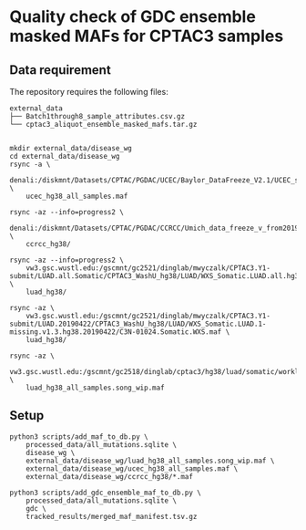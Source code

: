 # Quality check of GDC ensemble masked MAFs for CPTAC3 samples


## Data requirement
The repository requires the following files:

    external_data
    ├── Batch1through8_sample_attributes.csv.gz
    └── cptac3_aliquot_ensemble_masked_mafs.tar.gz


    mkdir external_data/disease_wg
    cd external_data/disease_wg
    rsync -a \
        denali:/diskmnt/Datasets/CPTAC/PGDAC/UCEC/Baylor_DataFreeze_V2.1/UCEC_somatic_mutation_site_level_V2.1.maf \
        ucec_hg38_all_samples.maf

    rsync -az --info=progress2 \
        denali:/diskmnt/Datasets/CPTAC/PGDAC/CCRCC/Umich_data_freeze_v_from20190125/mutation/somatic_hg38_v2.0_20181130/ \
        ccrcc_hg38/

    rsync -az --info=progress2 \
        vw3.gsc.wustl.edu:/gscmnt/gc2521/dinglab/mwyczalk/CPTAC3.Y1-submit/LUAD.all.Somatic/CPTAC3_WashU_hg38/LUAD/WXS_Somatic.LUAD.all.hg38_v1.3_20180125/ \
        luad_hg38/

    rsync -az \
        vw3.gsc.wustl.edu:/gscmnt/gc2521/dinglab/mwyczalk/CPTAC3.Y1-submit/LUAD.20190422/CPTAC3_WashU_hg38/LUAD/WXS_Somatic.LUAD.1-missing.v1.3.hg38.20190422/C3N-01024.Somatic.WXS.maf \
        luad_hg38/

    rsync -az \
        vw3.gsc.wustl.edu:/gscmnt/gc2518/dinglab/cptac3/hg38/luad/somatic/worklog/LUAD.Somatic.050919.mnp.annot.maf \
        luad_hg38_all_samples.song_wip.maf


## Setup

    python3 scripts/add_maf_to_db.py \
        processed_data/all_mutations.sqlite \
        disease_wg \
        external_data/disease_wg/luad_hg38_all_samples.song_wip.maf \
        external_data/disease_wg/ucec_hg38_all_samples.maf \
        external_data/disease_wg/ccrcc_hg38/*.maf

    python3 scripts/add_gdc_ensemble_maf_to_db.py \
        processed_data/all_mutations.sqlite \
        gdc \
        tracked_results/merged_maf_manifest.tsv.gz

